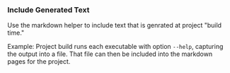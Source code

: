 ### Include Generated Text

Use the markdown helper to include text that is genrated at project "build time."

Example:  Project build runs each executable with option <code>--help</code>, capturing the output into a file.  That file can then be included into the markdown pages for the project.
